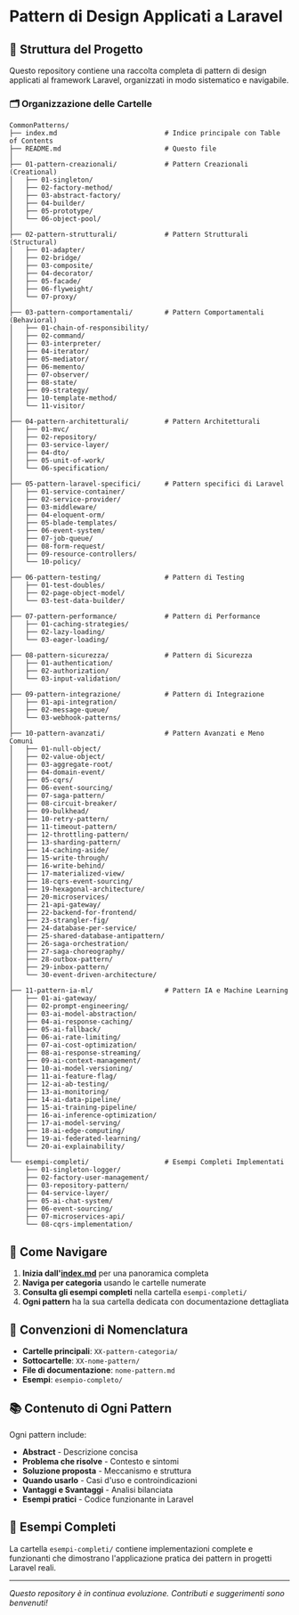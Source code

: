 # Pattern di Design Applicati a Laravel

## 📁 Struttura del Progetto

Questo repository contiene una raccolta completa di pattern di design applicati al framework Laravel, organizzati in modo sistematico e navigabile.

### 🗂️ Organizzazione delle Cartelle

```
CommonPatterns/
├── index.md                           # Indice principale con Table of Contents
├── README.md                          # Questo file
│
├── 01-pattern-creazionali/            # Pattern Creazionali (Creational)
│   ├── 01-singleton/
│   ├── 02-factory-method/
│   ├── 03-abstract-factory/
│   ├── 04-builder/
│   ├── 05-prototype/
│   └── 06-object-pool/
│
├── 02-pattern-strutturali/            # Pattern Strutturali (Structural)
│   ├── 01-adapter/
│   ├── 02-bridge/
│   ├── 03-composite/
│   ├── 04-decorator/
│   ├── 05-facade/
│   ├── 06-flyweight/
│   └── 07-proxy/
│
├── 03-pattern-comportamentali/        # Pattern Comportamentali (Behavioral)
│   ├── 01-chain-of-responsibility/
│   ├── 02-command/
│   ├── 03-interpreter/
│   ├── 04-iterator/
│   ├── 05-mediator/
│   ├── 06-memento/
│   ├── 07-observer/
│   ├── 08-state/
│   ├── 09-strategy/
│   ├── 10-template-method/
│   └── 11-visitor/
│
├── 04-pattern-architetturali/         # Pattern Architetturali
│   ├── 01-mvc/
│   ├── 02-repository/
│   ├── 03-service-layer/
│   ├── 04-dto/
│   ├── 05-unit-of-work/
│   └── 06-specification/
│
├── 05-pattern-laravel-specifici/      # Pattern specifici di Laravel
│   ├── 01-service-container/
│   ├── 02-service-provider/
│   ├── 03-middleware/
│   ├── 04-eloquent-orm/
│   ├── 05-blade-templates/
│   ├── 06-event-system/
│   ├── 07-job-queue/
│   ├── 08-form-request/
│   ├── 09-resource-controllers/
│   └── 10-policy/
│
├── 06-pattern-testing/                # Pattern di Testing
│   ├── 01-test-doubles/
│   ├── 02-page-object-model/
│   └── 03-test-data-builder/
│
├── 07-pattern-performance/            # Pattern di Performance
│   ├── 01-caching-strategies/
│   ├── 02-lazy-loading/
│   └── 03-eager-loading/
│
├── 08-pattern-sicurezza/              # Pattern di Sicurezza
│   ├── 01-authentication/
│   ├── 02-authorization/
│   └── 03-input-validation/
│
├── 09-pattern-integrazione/           # Pattern di Integrazione
│   ├── 01-api-integration/
│   ├── 02-message-queue/
│   └── 03-webhook-patterns/
│
├── 10-pattern-avanzati/               # Pattern Avanzati e Meno Comuni
│   ├── 01-null-object/
│   ├── 02-value-object/
│   ├── 03-aggregate-root/
│   ├── 04-domain-event/
│   ├── 05-cqrs/
│   ├── 06-event-sourcing/
│   ├── 07-saga-pattern/
│   ├── 08-circuit-breaker/
│   ├── 09-bulkhead/
│   ├── 10-retry-pattern/
│   ├── 11-timeout-pattern/
│   ├── 12-throttling-pattern/
│   ├── 13-sharding-pattern/
│   ├── 14-caching-aside/
│   ├── 15-write-through/
│   ├── 16-write-behind/
│   ├── 17-materialized-view/
│   ├── 18-cqrs-event-sourcing/
│   ├── 19-hexagonal-architecture/
│   ├── 20-microservices/
│   ├── 21-api-gateway/
│   ├── 22-backend-for-frontend/
│   ├── 23-strangler-fig/
│   ├── 24-database-per-service/
│   ├── 25-shared-database-antipattern/
│   ├── 26-saga-orchestration/
│   ├── 27-saga-choreography/
│   ├── 28-outbox-pattern/
│   ├── 29-inbox-pattern/
│   └── 30-event-driven-architecture/
│
├── 11-pattern-ia-ml/                  # Pattern IA e Machine Learning
│   ├── 01-ai-gateway/
│   ├── 02-prompt-engineering/
│   ├── 03-ai-model-abstraction/
│   ├── 04-ai-response-caching/
│   ├── 05-ai-fallback/
│   ├── 06-ai-rate-limiting/
│   ├── 07-ai-cost-optimization/
│   ├── 08-ai-response-streaming/
│   ├── 09-ai-context-management/
│   ├── 10-ai-model-versioning/
│   ├── 11-ai-feature-flag/
│   ├── 12-ai-ab-testing/
│   ├── 13-ai-monitoring/
│   ├── 14-ai-data-pipeline/
│   ├── 15-ai-training-pipeline/
│   ├── 16-ai-inference-optimization/
│   ├── 17-ai-model-serving/
│   ├── 18-ai-edge-computing/
│   ├── 19-ai-federated-learning/
│   └── 20-ai-explainability/
│
└── esempi-completi/                   # Esempi Completi Implementati
    ├── 01-singleton-logger/
    ├── 02-factory-user-management/
    ├── 03-repository-pattern/
    ├── 04-service-layer/
    ├── 05-ai-chat-system/
    ├── 06-event-sourcing/
    ├── 07-microservices-api/
    └── 08-cqrs-implementation/
```

## 📖 Come Navigare

1. **Inizia dall'[index.md](index.md)** per una panoramica completa
2. **Naviga per categoria** usando le cartelle numerate
3. **Consulta gli esempi completi** nella cartella `esempi-completi/`
4. **Ogni pattern** ha la sua cartella dedicata con documentazione dettagliata

## 🎯 Convenzioni di Nomenclatura

- **Cartelle principali**: `XX-pattern-categoria/`
- **Sottocartelle**: `XX-nome-pattern/`
- **File di documentazione**: `nome-pattern.md`
- **Esempi**: `esempio-completo/`

## 📚 Contenuto di Ogni Pattern

Ogni pattern include:
- **Abstract** - Descrizione concisa
- **Problema che risolve** - Contesto e sintomi
- **Soluzione proposta** - Meccanismo e struttura
- **Quando usarlo** - Casi d'uso e controindicazioni
- **Vantaggi e Svantaggi** - Analisi bilanciata
- **Esempi pratici** - Codice funzionante in Laravel

## 🚀 Esempi Completi

La cartella `esempi-completi/` contiene implementazioni complete e funzionanti che dimostrano l'applicazione pratica dei pattern in progetti Laravel reali.

---

*Questo repository è in continua evoluzione. Contributi e suggerimenti sono benvenuti!*
